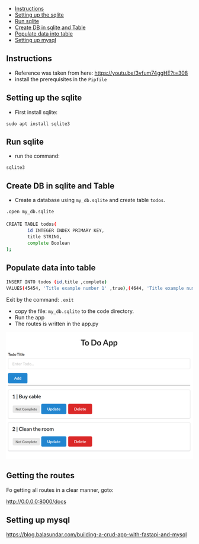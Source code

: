 <!-- TOC -->
  * [Instructions](#instructions)
  * [Setting up the sqlite](#setting-up-the-sqlite)
  * [Run sqlite](#run-sqlite)
  * [Create DB in sqlite and Table](#create-db-in-sqlite-and-table)
  * [Populate data into table](#populate-data-into-table)
  * [Setting up mysql](#setting-up-mysql)
<!-- TOC -->

## Instructions
* Reference was taken from here: https://youtu.be/3vfum74ggHE?t=308
* install the prerequisites in the `Pipfile`

## Setting up the sqlite

* First install sqlite:

```linux
sudo apt install sqlite3
```

## Run sqlite
* run the command:

```linux
sqlite3
```

## Create DB in sqlite and Table
* Create a database using `my_db.sqlite` and create table `todos`.

```bash
.open my_db.sqlite

CREATE TABLE todos(                                                                                    
        id INTEGER INDEX PRIMARY KEY,                                                                           
        title STRING,                                                                                           
        complete Boolean        
);
```

## Populate data into table
```bash
INSERT INTO todos (id,title ,complete)
VALUES(45454, 'Title example number 1' ,true),(4644, 'Title example number 2' ,true),(9871, 'Title example number 3' ,false);
```

Exit by the command: `.exit` 

* copy the file: `my_db.sqlite` to the code directory.
* Run the app
* The routes is written in the app.py

<p align="center"> <!-- style="width:400px;" -->
  <img src="images/screenshot.png" title="tool tip here">
</p>

## Getting the routes 

Fo getting all routes in a clear manner, goto:

http://0.0.0.0:8000/docs


## Setting up mysql

https://blog.balasundar.com/building-a-crud-app-with-fastapi-and-mysql